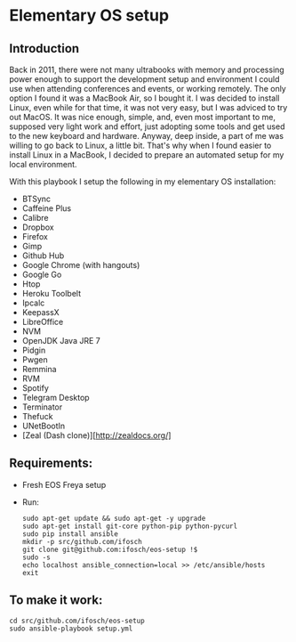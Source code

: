 # Elementary OS setup

## Introduction

Back in 2011, there were not many ultrabooks with memory and processing power enough to support the development setup and environment I could use when attending conferences and events, or working remotely.
The only option I found it was a MacBook Air, so I bought it.
I was decided to install Linux, even while for that time, it was not very easy, but I was adviced to try out MacOS.
It was nice enough, simple, and, even most important to me, supposed very light work and effort, just adopting some tools and get used to the new keyboard and hardware.
Anyway, deep inside, a part of me was willing to go back to Linux, a little bit.
That's why when I found easier to install Linux in a MacBook, I decided to prepare an automated setup for my local environment.

With this playbook I setup the following in my elementary OS installation:

  - BTSync
  - Caffeine Plus
  - Calibre
  - Dropbox
  - Firefox
  - Gimp
  - Github Hub
  - Google Chrome (with hangouts)
  - Google Go
  - Htop
  - Heroku Toolbelt
  - Ipcalc
  - KeepassX
  - LibreOffice
  - NVM
  - OpenJDK Java JRE 7
  - Pidgin
  - Pwgen
  - Remmina
  - RVM
  - Spotify
  - Telegram Desktop
  - Terminator
  - Thefuck
  - UNetBootIn
  - [Zeal (Dash clone)][http://zealdocs.org/]

## Requirements:

  - Fresh EOS Freya setup
  - Run:

        sudo apt-get update && sudo apt-get -y upgrade
        sudo apt-get install git-core python-pip python-pycurl
        sudo pip install ansible
        mkdir -p src/github.com/ifosch
        git clone git@github.com:ifosch/eos-setup !$
        sudo -s
        echo localhost ansible_connection=local >> /etc/ansible/hosts
        exit

## To make it work:

    cd src/github.com/ifosch/eos-setup
    sudo ansible-playbook setup.yml
